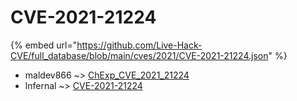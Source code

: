 # CVE-2021-21224
{% embed url="https://github.com/Live-Hack-CVE/full_database/blob/main/cves/2021/CVE-2021-21224.json" %}

* maldev866 ~> [ChExp_CVE_2021_21224](https://www.alice-snow.ru/2021/database/cve-2021-21224/chexp_cve_2021_21224-maldev866)
* lnfernal ~> [CVE-2021-21224](https://www.alice-snow.ru/2021/database/cve-2021-21224/cve-2021-21224-lnfernal)